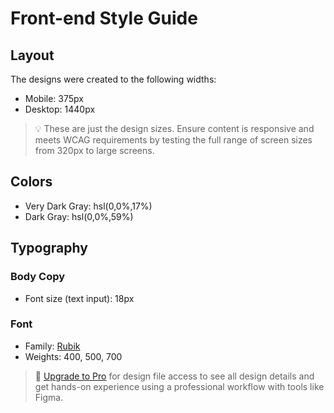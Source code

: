 # Front-end Style Guide

## Layout

The designs were created to the following widths:

- Mobile: 375px
- Desktop: 1440px

> 💡 These are just the design sizes. Ensure content is responsive and meets WCAG requirements by testing the full range of screen sizes from 320px to large screens.

## Colors

- Very Dark Gray: hsl(0,0%,17%)
- Dark Gray: hsl(0,0%,59%)

## Typography

### Body Copy

- Font size (text input): 18px

### Font

- Family: [Rubik](https://fonts.google.com/specimen/Rubik)
- Weights: 400, 500, 700

> 💎 [Upgrade to Pro](https://www.frontendmentor.io/pro?ref=style-guide) for design file access to see all design details and get hands-on experience using a professional workflow with tools like Figma.
